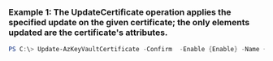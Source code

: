 ### Example 1: The UpdateCertificate operation applies the specified update on the given certificate; the only elements updated are the certificate's attributes.
```powershell
PS C:\> Update-AzKeyVaultCertificate -Confirm  -Enable {Enable} -Name {Name} -VaultName {VaultName} -Version {Version}
```


